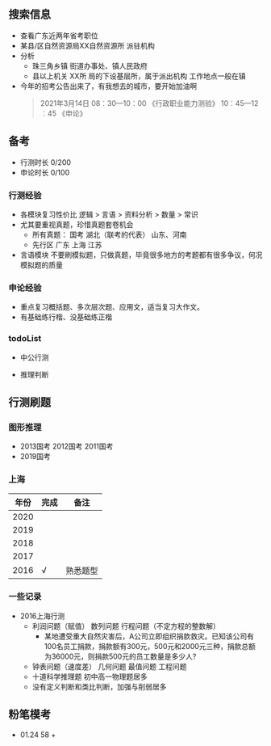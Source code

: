 ## 搜索信息
+ 查看广东近两年省考职位
+ 某县/区自然资源局XX自然资源所 派驻机构
+ 分析
  + 珠三角乡镇 街道办事处、镇人民政府
  + 县以上机关 XX所 局的下设基层所，属于派出机构 工作地点一般在镇
+ 今年的招考公告出来了，有我想去的城市，要开始加油啊
  >   2021年3月14日 
  08︰30—10︰00  《行政职业能力测验》
  10︰45—12︰45  《申论》



## 备考
+ 行测时长  0/200
+ 申论时长  0/100

### 行测经验
+ 各模块复习性价比 逻辑 > 言语 > 资料分析 > 数量 > 常识
+ 尤其要重视真题，珍惜真题套卷机会
  + 所有真题： 国考 湖北（联考的代表） 山东、河南
  + 先行区 广东 上海 江苏
+ 言语模块 不要刷模拟题，只做真题，毕竟很多地方的考题都有很多争议，何况模拟题的质量

### 申论经验
+ 重点复习概括题、多次层次题、应用文，适当复习大作文。
+ 有基础练行楷、没基础练正楷

### todoList
+ 中公行测 
- 推理判断

## 行测刷题
### 图形推理
+ 2013国考 2012国考 2011国考
+ 2019国考

### 上海
|  年份   | 完成  | 备注 |
|  ----  | ---  | ------- |
| 2020  |  |
| 2019  |  |
| 2018  |  |
| 2017  |  |
| 2016  | √ | 熟悉题型 |


### 一些记录
+ 2016上海行测
  + 利润问题（赋值） 数列问题  行程问题（不定方程的整数解）  
    + 某地遭受重大自然灾害后，A公司立即组织捐款救灾。已知该公司有100名员工捐款，捐款额有300元，500元和2000元三种，捐款总额为36000元，则捐款500元的员工数量是多少人? 
  + 钟表问题（速度差） 几何问题  最值问题  工程问题
  + 十道科学推理题 初中高一物理题居多
  + 没有定义判断和类比判断，加强与削弱居多

## 粉笔模考
+ 01.24  58
  + 